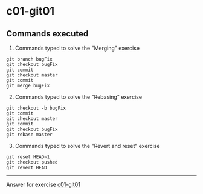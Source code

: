 # c01-git01

## Commands executed

1. Commands typed to solve the "Merging" exercise
```
git branch bugFix
git checkout bugFix
git commit
git checkout master
git commit
git merge bugFix

```

2. Commands typed to solve the "Rebasing" exercise
```
git checkout -b bugFix
git commit
git checkout master
git commit
git checkout bugFix
git rebase master

```

3. Commands typed to solve the "Revert and reset" exercise
```
git reset HEAD~1
git checkout pushed
git revert HEAD

```

<!-- Don't change anything below this point-->
<!-- Before commiting, remove both commented lines--> 
***
Answer for exercise [c01-git01](https://github.com/devopsacademyau/academy/blob/c54d252bda58575e9dc9f92718237bed58aae772/classes/01class/exercises/c01-git01/README.md)
